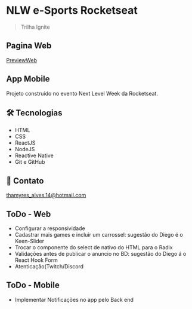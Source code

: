 # NLW e-Sports Rocketseat

> Trilha Ignite

## Pagina Web
[PreviewWeb](./assets/.github/PreviewWeb.png)

## App Mobile


Projeto construido no evento Next Level Week da Rocketseat.

## 🛠 Tecnologias

- HTML
- CSS
- ReactJS
- NodeJS
- Reactive Native
- Git e GitHub

## 💬 Contato

thamyres_alves.14@hotmail.com

## ToDo - Web 
  
  - Configurar a responsividade
  - Cadastrar mais games e incluir um carrossel: sugestão do Diego é o Keen-Slider 
  - Trocar o componente do select de nativo do HTML para o Radix
  - Validações antes de publicar o anuncio no BD: sugestão do Diego á o React Hook Form 
  - Atenticação(Twitch/Discord

## ToDo - Mobile

  - Implementar Notificações no app pelo Back end
  
